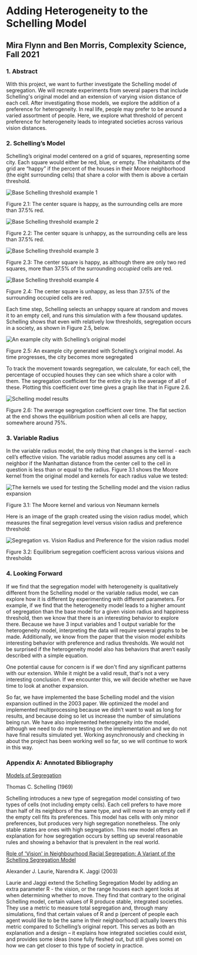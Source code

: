 # Adding Heterogeneity to the Schelling Model
## Mira Flynn and Ben Morris, Complexity Science, Fall 2021

### 1. Abstract

With this project, we want to further investigate the Schelling model of segregation. We will recreate experiments from several papers that include Schelling's original model and an extension of varying vision distance of each cell. After investigating those models, we explore the addition of a preference for heterogeneity. In real life, people may prefer to be around a varied assortment of people. Here, we explore what threshold of percent preference for heterogeneity leads to integrated societies across various vision distances.

### 2. Schelling’s Model

Schelling’s original model centered on a grid of squares, representing some city. Each square would either be red, blue, or empty. The inhabitants of the grid are “happy” if the percent of the houses in their Moore neighborhood (the eight surrounding cells) that share a color with them is above a certain threshold.

![Base Schelling threshold example 1](imgs/moore_ex_1.png)

Figure 2.1: The center square is happy, as the surrounding cells are more than 37.5% red.

![Base Schelling threshold example 2](imgs/moore_ex_2.png)

Figure 2.2: The center square is unhappy, as the surrounding cells are less than 37.5% red.

![Base Schelling threshold example 3](imgs/moore_ex_3.png)

Figure 2.3: The center square is happy, as although there are only two red squares, more than 37.5% of the surrounding *occupied* cells are red.

![Base Schelling threshold example 4](imgs/moore_ex_4.png)

Figure 2.4: The center square is unhappy, as less than 37.5% of the surrounding occupied cells are red.

Each time step, Schelling selects an unhappy square at random and moves it to an empty cell, and runs this simulation with a few thousand updates. Schelling shows that even with relatively low thresholds, segregation occurs in a society, as shown in Figure 2.5, below.

![An example city with Schelling’s original model](imgs/schelling_moore_city.png)

Figure 2.5: An example city generated with Schelling’s original model. As time progresses, the city becomes more segregated

To track the movement towards segregation, we calculate, for each cell, the percentage of occupied houses they can see which share a color with them. The segregation coefficient for the entire city is the average of all of these. Plotting this coefficient over time gives a graph like that in Figure 2.6.

![Schelling model results](imgs/schelling_moore_results.png)

Figure 2.6: The average segregation coefficient over time. The flat section at the end shows the equilibrium position when all cells are happy, somewhere around 75%.

### 3. Variable Radius

In the variable radius model, the only thing that changes is the kernel - each cell’s effective vision. The variable radius model assumes any cell is a neighbor if the Manhattan distance from the center cell to the cell in question is less than or equal to the radius. Figure 3.1 shows the Moore kernel from the original model and kernels for each radius value we tested:

![The kernels we used for testing the Schelling model and the vision radius expansion](imgs/kernels_demo.png)

Figure 3.1: The Moore kernel and various von Neumann kernels

Here is an image of the graph created using the vision radius model, which measures the final segregation level versus vision radius and preference threshold:

![Segregation vs. Vision Radius and Preference for the vision radius model](imgs/s_vs_r_p_base.png)

Figure 3.2: Equilibrium segregation coefficient across various visions and thresholds


### 4. Looking Forward

If we find that the segregation model with heterogeneity is qualitatively different from the Schelling model or the variable radius model, we can explore how it is different by experimenting with different parameters. For example, if we find that the heterogeneity model leads to a higher amount of segregation than the base model for a given vision radius and happiness threshold, then we know that there is an interesting behavior to explore there. Because we have 3 input variables and 1 output variable for the heterogeneity model, interpreting the data will require several graphs to be made. Additionally, we know from the paper that the vision model exhibits interesting behavior with preference and radius thresholds. We would not be surprised if the heterogeneity model also has behaviors that aren’t easily described with a simple equation.

One potential cause for concern is if we don't find any significant patterns with our extension. While it might be a valid result, that's not a very interesting conclusion. If we encounter this, we will decide whether we have time to look at another expansion.

So far, we have implemented the base Schelling model and the vision expansion outlined in the 2003 paper. We optimized the model and implemented multiprocessing because we didn’t want to wait as long for results, and because doing so let us increase the number of simulations being run. We have also implemented heterogeneity into the model, although we need to do more testing on the implementation and we do not have final results simulated yet. Working asynchronously and checking in about the project has been working well so far, so we will continue to work in this way.

### Appendix A: Annotated Bibliography

[Models of Segregation](https://www.jstor.org/stable/pdf/1823701.pdf)

Thomas C. Schelling (1969)

Schelling introduces a new type of segregation model consisting of two types of cells (not including empty cells). Each cell prefers to have more than half of its neighbors of the same type, and will move to an empty cell if the empty cell fits its preferences. This model has cells with only minor preferences, but produces very high segregation nonetheless. The only stable states are ones with high segregation. This new model offers an explanation for how segregation occurs by setting up several reasonable rules and showing a behavior that is prevalent in the real world.

[Role of 'Vision' in Neighbourhood Racial Segregation: A Variant of the Schelling Segregation Model](http://citeseerx.ist.psu.edu/viewdoc/download?doi=10.1.1.1027.3357&rep=rep1&type=pdf)

Alexander J. Laurie, Narendra K. Jaggi (2003) 

Laurie and Jaggi extend the Schelling Segregation Model by adding an extra parameter R - the vision, or the range houses each agent looks at when determining whether to move. They find that contrary to the original Schelling model, certain values of R produce stable, integrated societies. They use a metric to measure total segregation and, through many simulations, find that certain values of R and p (percent of people each agent would like to be the same in their neighborhood) actually lowers this metric compared to Schelling’s original report. This serves as both an explanation and a design – it explains how integrated societies could exist, and provides some ideas (none fully fleshed out, but still gives some) on how we can get closer to this type of society in practice.


